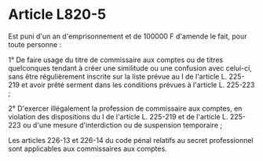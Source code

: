 # Article L820-5

Est puni d'un an d'emprisonnement et de 100000 F d'amende le fait, pour toute personne :

1° De faire usage du titre de commissaire aux comptes ou de titres quelconques tendant à créer une similitude ou une confusion avec celui-ci, sans être régulièrement inscrite sur la liste prévue au I de l'article L. 225-219 et avoir prêté serment dans les conditions prévues à l'article L. 225-223 ;

2° D'exercer illégalement la profession de commissaire aux comptes, en violation des dispositions du I de l'article L. 225-219 et de l'article L. 225-223 ou d'une mesure d'interdiction ou de suspension temporaire ;

Les articles 226-13 et 226-14 du code pénal relatifs au secret professionnel sont applicables aux commissaires aux comptes.

